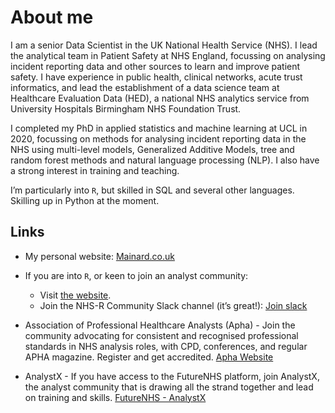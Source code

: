About me
================

I am a senior Data Scientist in the UK National Health Service (NHS). I
lead the analytical team in Patient Safety at NHS England,
focussing on analysing incident reporting data and other sources to 
learn and improve patient safety. I have experience in public health,
clinical networks, acute trust informatics, and lead the establishment
of a data science team at Healthcare Evaluation Data (HED), a national
NHS analytics service from University Hospitals Birmingham NHS
Foundation Trust.

I completed my PhD in applied statistics and machine learning at UCL in
2020, focussing on methods for analysing incident reporting data in the
NHS using multi-level models, Generalized Additive Models, tree and
random forest methods and natural language processing (NLP). I also have
a strong interest in training and teaching.

I’m particularly into `R`, but skilled in SQL and several other
languages. Skilling up in Python at the moment.

## Links

-   My personal website: [Mainard.co.uk](https://mainard.nhs.uk)

-   If you are into `R`, or keen to join an analyst community:

    -   Visit [the website](https://nhsrcommunity.com/).
    -   Join the NHS-R Community Slack channel (it’s great!): [Join
        slack](https://join.slack.com/t/nhsrcommunity/shared_invite/zt-arabo68y-_Uv5uU2dmtfe8mk5ing9Fg)

-   Association of Professional Healthcare Analysts (Apha) - Join the
    community advocating for consistent and recognised professional
    standards in NHS analysis roles, with CPD, conferences, and regular
    APHA magazine. Register and get accredited. [Apha
    Website](https://www.aphanalysts.org/)

-   AnalystX - If you have access to the FutureNHS platform, join
    AnalystX, the analyst community that is drawing all the strand
    together and lead on training and skills. [FutureNHS -
    AnalystX](https://future.nhs.uk/system/login?nextURL=%2Fconnect%2Eti%2FDataAnalytics%2Fgrouphome)
